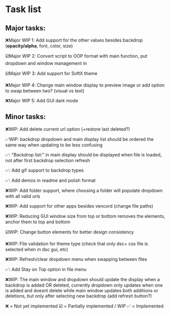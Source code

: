 # Task list
## Major tasks:
❌Major WIP 1: Add support for the other values besides backdrop (**opacity/alpha**, font, color, size)

☑️Major WIP 2: Convert script to OOP format with main function, put dropdown and window management in 

☑️Major WIP 3: Add support for SoftX theme

❌Major WIP 4: Change main window display to preview image or add option to swap between two? (visual vs text)

❌Major WIP 5: Add GUI dark mode

## Minor tasks:

❌WIP: Add delete current url option (+restore last deleted?)

✅WIP: backdrop dropdown and main display list should be ordered the same way when updating to be less confusing 

✅: "Backdrop list:" in main display should be displayed when file is loaded, not after first backdrop selection refresh

✅: Add gif support to backdrop types

✅: Add demos in readme and polish format

❌WIP: Add folder support, where choosing a folder will populate dropdown with all valid urls

❌WIP: Add support for other apps besides vencord (change file paths)

❌WIP: Reducing GUI window size from top or bottom removes the elements, anchor them to top and bottom

☑️WIP: Change button elements for better design consistency

❌WIP: File validation for theme type (check that only dsc+ css file is selected when in dsc gui, etc)

❌WIP: Refresh/clear dropdown menu when swapping between files

✅: Add Stay on Top option in file menu

❌WIP: The main window and dropdown should update the display when a backdrop is added OR deleted, currently dropdown only updates when one is added and doesnt delete while main window updates both additions or deletions, but only after selecting new backdrop (add refresh button?)


❌ = Not yet implemented
☑️ = Partially implemented / WIP
✅ = Implemented